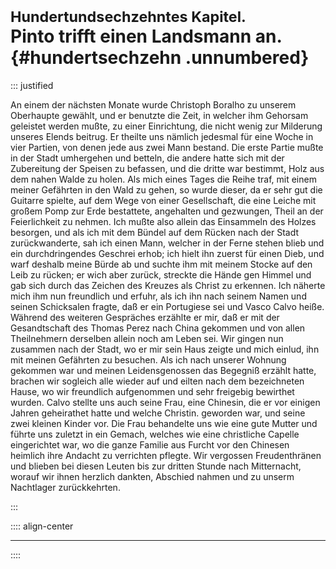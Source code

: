 # <small>Hundertundsechzehntes Kapitel.</small><br />Pinto trifft einen Landsmann an.{#hundertsechzehn .unnumbered}

::: justified

An einem der nächsten Monate wurde Christoph Boralho zu unserem Oberhaupte
gewählt, und er benutzte die Zeit, in welcher ihm Gehorsam geleistet werden
mußte, zu einer Einrichtung, die nicht wenig zur Milderung unseres Elends
beitrug. Er theilte uns nämlich jedesmal für eine Woche in vier Partien, von
denen jede aus zwei Mann bestand. Die erste Partie mußte in der Stadt umhergehen
und betteln, die andere hatte sich mit der Zubereitung der Speisen zu befassen,
und die dritte war bestimmt, Holz aus dem nahen Walde zu holen. Als mich eines
Tages die Reihe traf, mit einem meiner Gefährten in den Wald zu gehen, so wurde
dieser, da er sehr gut die Guitarre spielte, auf dem Wege von einer
Gesellschaft, die eine Leiche mit großem Pomp zur Erde bestattete, angehalten
und gezwungen, Theil an der Feierlichkeit zu nehmen. Ich mußte also allein das
Einsammeln des Holzes besorgen, und als ich mit dem Bündel auf dem Rücken nach
der Stadt zurückwanderte, sah ich einen Mann, welcher in der Ferne stehen blieb
und ein durchdringendes Geschrei erhob; ich hielt ihn zuerst für einen Dieb, und
warf deshalb meine Bürde ab und suchte ihm mit meinem Stocke auf den Leib zu
rücken; er wich aber zurück, streckte die Hände gen Himmel und gab sich durch
das Zeichen des Kreuzes als Christ zu erkennen. Ich näherte mich ihm nun
freundlich und erfuhr, als ich ihn nach seinem Namen und seinen Schicksalen
fragte, daß er ein Portugiese sei und Vasco Calvo heiße. Während des weiteren
Gespräches erzählte er mir, daß er mit der Gesandtschaft des Thomas Perez nach
China gekommen und von allen Theilnehmern derselben allein noch am Leben sei.
Wir gingen nun zusammen nach der Stadt, wo er mir sein Haus zeigte und mich
einlud, ihn mit meinen Gefährten zu besuchen. Als ich nach unserer Wohnung
gekommen war und meinen Leidensgenossen das Begegniß erzählt hatte, brachen wir
sogleich alle wieder auf und eilten nach dem bezeichneten Hause, wo wir
freundlich aufgenommen und sehr freigebig bewirthet wurden. Calvo stellte uns
auch seine Frau, eine Chinesin, die er vor einigen Jahren geheirathet hatte und
welche Christin. geworden war, und seine zwei kleinen Kinder vor. Die Frau
behandelte uns wie eine gute Mutter und führte uns zuletzt in ein Gemach,
welches wie eine christliche Capelle eingerichtet war, wo die ganze Familie aus
Furcht vor den Chinesen heimlich ihre Andacht zu verrichten pflegte. Wir
vergossen Freudenthränen und blieben bei diesen Leuten bis zur dritten Stunde
nach Mitternacht, worauf wir ihnen herzlich dankten, Abschied nahmen und zu
unserm Nachtlager zurückkehrten. 

:::

:::: align-center
****
::::
